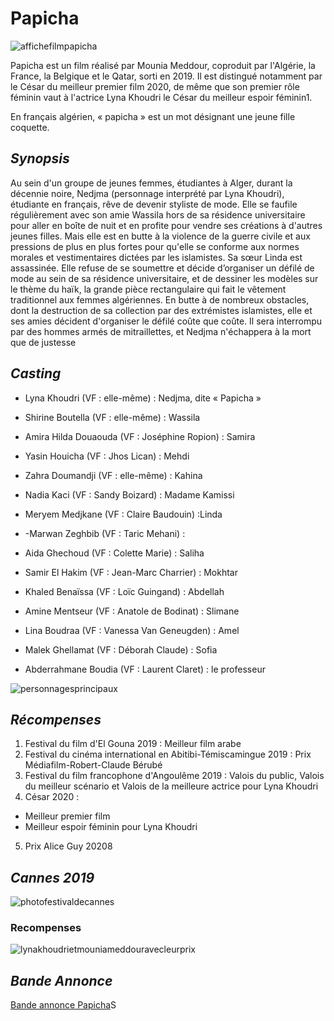 # **Papicha**

![affichefilmpapicha](https://fr.web.img2.acsta.net/pictures/20/07/21/13/33/2986650.jpg)

Papicha est un film réalisé par Mounia Meddour, coproduit par l'Algérie, la France, la Belgique et le Qatar, sorti en 2019. Il est distingué notamment par le César du meilleur premier film 2020, de même que son premier rôle féminin vaut à l'actrice Lyna Khoudri le César du meilleur espoir féminin1.

En français algérien, « papicha » est un mot désignant une jeune fille coquette.


## *Synopsis*

Au sein d'un groupe de jeunes femmes, étudiantes à Alger, durant la décennie noire, Nedjma (personnage interprété par Lyna Khoudri), étudiante en français, rêve de devenir styliste de mode. Elle se faufile régulièrement avec son amie Wassila hors de sa résidence universitaire pour aller en boîte de nuit et en profite pour vendre ses créations à d'autres jeunes filles. Mais elle est en butte à la violence de la guerre civile et aux pressions de plus en plus fortes pour qu'elle se conforme aux normes morales et vestimentaires dictées par les islamistes. Sa sœur Linda est assassinée. Elle refuse de se soumettre et décide d’organiser un défilé de mode au sein de sa résidence universitaire, et de dessiner les modèles sur le thème du haïk, la grande pièce rectangulaire qui fait le vêtement traditionnel aux femmes algériennes. En butte à de nombreux obstacles, dont la destruction de sa collection par des extrémistes islamistes, elle et ses amies décident d'organiser le défilé coûte que coûte. Il sera interrompu par des hommes armés de mitraillettes, et Nedjma n'échappera à la mort que de justesse

## *Casting*

* Lyna Khoudri (VF : elle-même) : Nedjma, dite « Papicha »
* Shirine Boutella (VF : elle-même) : Wassila
* Amira Hilda Douaouda (VF : Joséphine Ropion) : Samira
* Yasin Houicha (VF : Jhos Lican) : Mehdi
* Zahra Doumandji (VF : elle-même) : Kahina
* Nadia Kaci (VF : Sandy Boizard) : Madame Kamissi
* Meryem Medjkane (VF : Claire Baudouin) :Linda
* -Marwan Zeghbib (VF : Taric Mehani) :


* Aida Ghechoud (VF : Colette Marie) : Saliha
* Samir El Hakim (VF : Jean-Marc Charrier) : Mokhtar
* Khaled Benaïssa (VF : Loïc Guingand) : Abdellah
* Amine Mentseur (VF : Anatole de Bodinat) : Slimane
* Lina Boudraa (VF : Vanessa Van Geneugden) : Amel
* Malek Ghellamat (VF : Déborah Claude) : Sofia
* Abderrahmane Boudia (VF : Laurent Claret) : le professeur




![personnagesprincipaux](https://img.20mn.fr/LbHdZzeIQFWN8x021UPYYg/768x492_actrices-realisatrice-papicha-presente-film-cannes-mai-dernier)


## *Récompenses*

1. Festival du film d'El Gouna 2019 : Meilleur film arabe
2. Festival du cinéma international en Abitibi-Témiscamingue 2019 : Prix Médiafilm-Robert-Claude Bérubé
3. Festival du film francophone d'Angoulême 2019 : Valois du public, Valois du meilleur scénario et Valois de la meilleure actrice pour Lyna Khoudri
4. César 2020 :
*  Meilleur premier film
* Meilleur espoir féminin pour Lyna Khoudri
5. Prix Alice Guy 20208


## *Cannes 2019*

![photofestivaldecannes](https://static.actu.fr/uploads/2019/05/papicha.jpg
)
### Recompenses

![lynakhoudrietmouniameddouravecleurprix](https://encrypted-tbn0.gstatic.com/images?q=tbn:ANd9GcThHHTo1Who1nWK5U8bvUClKISYnwZLMJv3_JzaC9I8hKtcTlPY8KCTbod4i28-i90PNG0&usqp=CAU)


## *Bande Annonce*

[Bande annonce Papicha](https://www.youtube.com/watch?v=6_BaALYe6rc)S